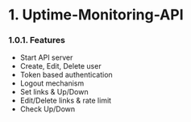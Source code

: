 # 1. Uptime-Monitoring-API

### 1.0.1. Features

-  Start API server
-  Create, Edit, Delete user
-  Token based authentication
-  Logout mechanism
-  Set links & Up/Down
-  Edit/Delete links & rate limit
-  Check Up/Down